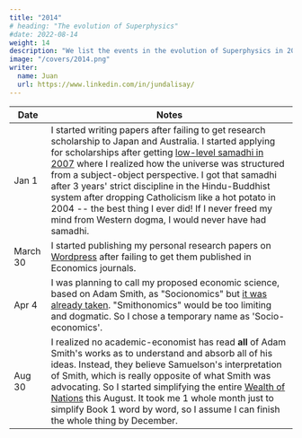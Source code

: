 ```yaml
---
title: "2014"
# heading: "The evolution of Superphysics"
#date: 2022-08-14
weight: 14
description: "We list the events in the evolution of Superphysics in 2015"
image: "/covers/2014.png"
writer:
  name: Juan
  url: https://www.linkedin.com/in/jundalisay/
---
```



Date | Notes
--- | ---
Jan 1 | I started writing papers after failing to get research scholarship to Japan and Australia. I started applying for scholarships after getting [low-level samadhi in 2007](https://henrosan.blogspot.com/2007/10/salvation-versus-liberation.html) where I realized how the universe was structured from a subject-object perspective. I got that samadhi after 3 years' strict discipline in the Hindu-Buddhist system after dropping Catholicism like a hot potato in 2004 -- the best thing I ever did! If I never freed my mind from Western dogma, I would never have had samadhi. 
March 30 | I started publishing my personal research papers on [Wordpress](https://socioecons.wordpress.com/) after failing to get them published in Economics journals. 
Apr 4 | I was planning to call my proposed economic science, based on Adam Smith, as "Socionomics" but [it was already taken](https://www.investopedia.com/terms/s/socionomics.asp). "Smithonomics" would be too limiting and dogmatic. So I chose a temporary name as 'Socio-economics'.
Aug 30 | I realized no academic-economist has read **all** of Adam Smith's works as to understand and absorb all of his ideas. Instead, they believe Samuelson's interpretation of Smith, which is really opposite of what Smith was advocating. So I started simplifying the entire [Wealth of Nations](/research/smith/wealth-of-nations) this August. It took me 1 whole month just to simplify Book 1 word by word, so I assume I can finish the whole thing by December. 